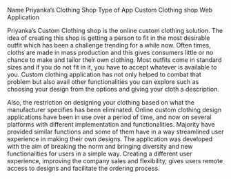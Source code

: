 Name 		Priyanka’s Clothing Shop 
Type of App 	Custom Clothing shop Web Application 


Priyanka’s Custom Clothing shop is the online custom clothing solution.  The idea of creating this shop is getting a person to fit in the most desirable outfit which has been a challenge trending for a while now. Often times, cloths are made in mass production and this gives consumers little or no chance to make and tailor their own clothing. Most outfits come in standard sizes and if you do not fit in it, you have to accept whatever is available to you. Custom clothing application has not only helped to combat that problem but also avail other functionalities you can explore such as choosing your design from the options and giving your cloth a description. 


Also, the restriction on designing your clothing based on what the manufacturer specifies has been eliminated. Online custom clothing design applications have been in use over a period of time, and now on several platforms with different implementation and functionalities. Majority have provided similar functions and some of them have in a way streamlined user experience in making their own designs. The application was developed with the aim of breaking the norm and bringing diversity and new functionalities for users in a simple way. Creating a different user experience, improving the company sales and flexibility, gives users remote access to designs and facilitate the ordering process.


